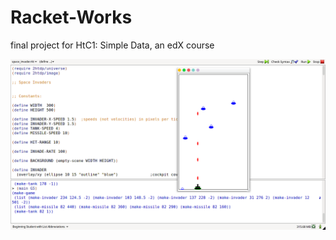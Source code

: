 # Racket-Works
final project for HtC1: Simple Data, an edX course

![Alt text](/ss.png?raw=true "InGame Action")
